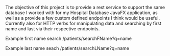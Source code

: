 The objective of this project is to provide a rest service to support the same database
I worked with for my Hospital Database JavaFX application, as well as a provide a few custom defined
endpoints I think would be useful. Currently also for HTTP verbs for manipulating data and searching
by first name and last via their respective endpoints.

Example first name search
/patients/searchFName?q=name 

Example last name seach
/patients/searchLName?q=name 